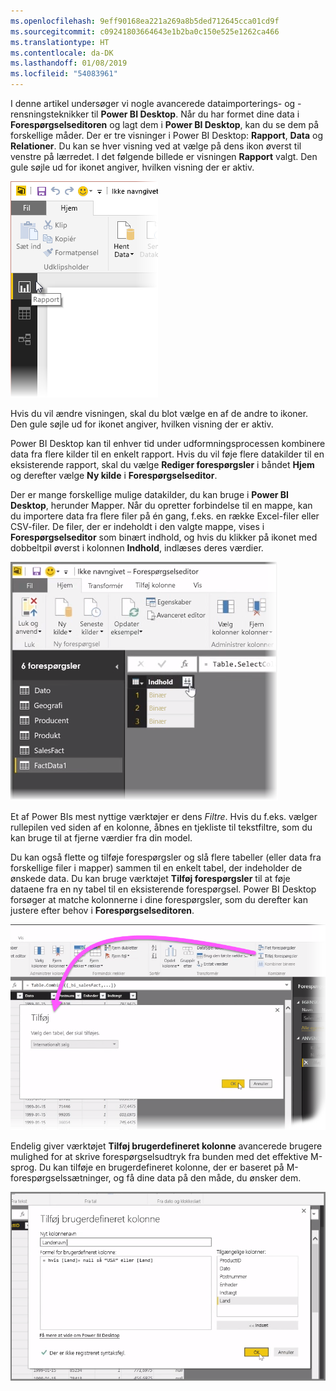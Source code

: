 ```yaml
---
ms.openlocfilehash: 9eff90168ea221a269a8b5ded712645cca01cd9f
ms.sourcegitcommit: c09241803664643e1b2ba0c150e525e1262ca466
ms.translationtype: HT
ms.contentlocale: da-DK
ms.lasthandoff: 01/08/2019
ms.locfileid: "54083961"
---
```

I denne artikel undersøger vi nogle avancerede dataimporterings- og -rensningsteknikker til **Power BI Desktop**. Når du har formet dine data i **Forespørgselseditoren** og lagt dem i **Power BI Desktop**, kan du se dem på forskellige måder. Der er tre visninger i Power BI Desktop: **Rapport**, **Data** og **Relationer**. Du kan se hver visning ved at vælge på dens ikon øverst til venstre på lærredet. I det følgende billede er visningen **Rapport** valgt. Den gule søjle ud for ikonet angiver, hvilken visning der er aktiv.

![](media/1-4-advanced-data-sources-and-transformation/1-4_1.png)

Hvis du vil ændre visningen, skal du blot vælge en af de andre to ikoner. Den gule søjle ud for ikonet angiver, hvilken visning der er aktiv.

Power BI Desktop kan til enhver tid under udformningsprocessen kombinere data fra flere kilder til en enkelt rapport. Hvis du vil føje flere datakilder til en eksisterende rapport, skal du vælge **Rediger forespørgsler** i båndet **Hjem** og derefter vælge **Ny kilde** i **Forespørgselseditor**.

Der er mange forskellige mulige datakilder, du kan bruge i **Power BI Desktop**, herunder Mapper. Når du opretter forbindelse til en mappe, kan du importere data fra flere filer på én gang, f.eks. en række Excel-filer eller CSV-filer. De filer, der er indeholdt i den valgte mappe, vises i **Forespørgselseditor** som binært indhold, og hvis du klikker på ikonet med dobbeltpil øverst i kolonnen **Indhold**, indlæses deres værdier.

![](media/1-4-advanced-data-sources-and-transformation/1-4_2.png)

Et af Power BIs mest nyttige værktøjer er dens *Filtre*. Hvis du f.eks. vælger rullepilen ved siden af en kolonne, åbnes en tjekliste til tekstfiltre, som du kan bruge til at fjerne værdier fra din model.

Du kan også flette og tilføje forespørgsler og slå flere tabeller (eller data fra forskellige filer i mapper) sammen til en enkelt tabel, der indeholder de ønskede data. Du kan bruge værktøjet **Tilføj forespørgsler** til at føje dataene fra en ny tabel til en eksisterende forespørgsel. Power BI Desktop forsøger at matche kolonnerne i dine forespørgsler, som du derefter kan justere efter behov i **Forespørgselseditoren**.

![](media/1-4-advanced-data-sources-and-transformation/1-4_3.png)

Endelig giver værktøjet **Tilføj brugerdefineret kolonne** avancerede brugere mulighed for at skrive forespørgselsudtryk fra bunden med det effektive M-sprog. Du kan tilføje en brugerdefineret kolonne, der er baseret på M-forespørgselssætninger, og få dine data på den måde, du ønsker dem.

![](media/1-4-advanced-data-sources-and-transformation/1-4_4.png)

